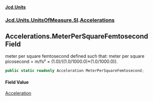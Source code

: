 #### [Jcd.Units](index.md 'index')

### [Jcd.Units.UnitsOfMeasure.SI](Jcd.Units.UnitsOfMeasure.SI.md 'Jcd.Units.UnitsOfMeasure.SI').[Accelerations](Accelerations.md 'Jcd.Units.UnitsOfMeasure.SI.Accelerations')

## Accelerations.MeterPerSquareFemtosecond Field

meter per square femtosecond defined such that: meter per square picosecond = m/fs² ×
(1.0)/((1.0/1000.0)*(1.0/1000.0)).

```csharp
public static readonly Acceleration MeterPerSquareFemtosecond;
```

#### Field Value

[Acceleration](Acceleration.md 'Jcd.Units.UnitTypes.Acceleration')